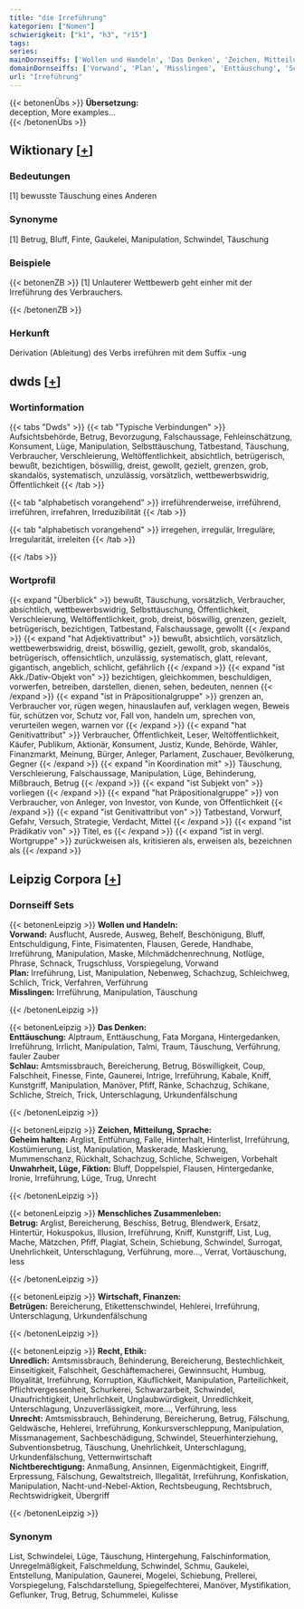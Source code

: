 ```yaml
---
title: "die Irreführung"
kategorien: ["Nomen"]
schwierigkeit: ["k1", "h3", "r15"]
tags:
series:
mainDornseiffs: ['Wollen und Handeln', 'Das Denken', 'Zeichen, Mitteilung, Sprache', 'Menschliches Zusammenleben', 'Wirtschaft, Finanzen', 'Recht, Ethik']
domainDornseiffs: ['Vorwand', 'Plan', 'Misslingen', 'Enttäuschung', 'Schlau', 'Geheim halten', 'Unwahrheit, Lüge, Fiktion', 'Betrug', 'Betrügen', 'Unredlich', 'Unrecht', 'Nichtberechtigung']
url: "Irreführung"
---
```


{{< betonenÜbs >}}
**Übersetzung:**  
deception, More examples...  
{{< /betonenÜbs >}}

## Wiktionary [[+](https://de.wiktionary.org/wiki/Irreführung)]

### Bedeutungen
[1] bewusste Täuschung eines Anderen  

### Synonyme
[1] Betrug, Bluff, Finte, Gaukelei, Manipulation, Schwindel, Täuschung  

### Beispiele
{{< betonenZB >}}
[1] Unlauterer Wettbewerb geht einher mit der Irreführung des Verbrauchers.  

{{< /betonenZB >}}
### Herkunft
Derivation (Ableitung) des Verbs irreführen mit dem Suffix -ung  



## dwds [[+](https://www.dwds.de/wb/Irreführung)]

### Wortinformation
{{< tabs "Dwds" >}}
{{< tab "Typische Verbindungen" >}}
Aufsichtsbehörde, Betrug, Bevorzugung, Falschaussage, Fehleinschätzung, Konsument, Lüge, Manipulation, Selbsttäuschung, Tatbestand, Täuschung, Verbraucher, Verschleierung, Weltöffentlichkeit, absichtlich, betrügerisch, bewußt, bezichtigen, böswillig, dreist, gewollt, gezielt, grenzen, grob, skandalös, systematisch, unzulässig, vorsätzlich, wettbewerbswidrig, Öffentlichkeit
{{< /tab >}}

{{< tab "alphabetisch vorangehend" >}}
irreführenderweise, irreführend, irreführen, irrefahren, Irreduzibilität
{{< /tab >}}

{{< tab "alphabetisch vorangehend" >}}
irregehen, irregulär, Irreguläre, Irregularität, irreleiten
{{< /tab >}}

{{< /tabs >}}

### Wortprofil
{{< expand "Überblick" >}} bewußt, Täuschung, vorsätzlich, Verbraucher, absichtlich, wettbewerbswidrig, Selbsttäuschung, Öffentlichkeit, Verschleierung, Weltöffentlichkeit, grob, dreist, böswillig, grenzen, gezielt, betrügerisch, bezichtigen, Tatbestand, Falschaussage, gewollt {{< /expand >}}
{{< expand "hat Adjektivattribut" >}} bewußt, absichtlich, vorsätzlich, wettbewerbswidrig, dreist, böswillig, gezielt, gewollt, grob, skandalös, betrügerisch, offensichtlich, unzulässig, systematisch, glatt, relevant, gigantisch, angeblich, schlicht, gefährlich {{< /expand >}}
{{< expand "ist Akk./Dativ-Objekt von" >}} bezichtigen, gleichkommen, beschuldigen, vorwerfen, betreiben, darstellen, dienen, sehen, bedeuten, nennen {{< /expand >}}
{{< expand "ist in Präpositionalgruppe" >}} grenzen an, Verbraucher vor, rügen wegen, hinauslaufen auf, verklagen wegen, Beweis für, schützen vor, Schutz vor, Fall von, handeln um, sprechen von, verurteilen wegen, warnen vor {{< /expand >}}
{{< expand "hat Genitivattribut" >}} Verbraucher, Öffentlichkeit, Leser, Weltöffentlichkeit, Käufer, Publikum, Aktionär, Konsument, Justiz, Kunde, Behörde, Wähler, Finanzmarkt, Meinung, Bürger, Anleger, Parlament, Zuschauer, Bevölkerung, Gegner {{< /expand >}}
{{< expand "in Koordination mit" >}} Täuschung, Verschleierung, Falschaussage, Manipulation, Lüge, Behinderung, Mißbrauch, Betrug {{< /expand >}}
{{< expand "ist Subjekt von" >}} vorliegen {{< /expand >}}
{{< expand "hat Präpositionalgruppe" >}} von Verbraucher, von Anleger, von Investor, von Kunde, von Öffentlichkeit {{< /expand >}}
{{< expand "ist Genitivattribut von" >}} Tatbestand, Vorwurf, Gefahr, Versuch, Strategie, Verdacht, Mittel {{< /expand >}}
{{< expand "ist Prädikativ von" >}} Titel, es {{< /expand >}}
{{< expand "ist in vergl. Wortgruppe" >}} zurückweisen als, kritisieren als, erweisen als, bezeichnen als {{< /expand >}}

## Leipzig Corpora [[+](https://corpora.uni-leipzig.de/en/res?word=Irreführung&corpusId=deu_newscrawl-public_2018)]

### Dornseiff Sets
{{< betonenLeipzig >}}
**Wollen und Handeln:**  
**Vorwand:** Ausflucht, Ausrede, Ausweg, Behelf, Beschönigung, Bluff, Entschuldigung, Finte, Fisimatenten, Flausen, Gerede, Handhabe, Irreführung, Manipulation, Maske, Milchmädchenrechnung, Notlüge, Phrase, Schnack, Trugschluss, Vorspiegelung, Vorwand  
**Plan:** Irreführung, List, Manipulation, Nebenweg, Schachzug, Schleichweg, Schlich, Trick, Verfahren, Verführung  
**Misslingen:** Irreführung, Manipulation, Täuschung  

{{< /betonenLeipzig >}}


{{< betonenLeipzig >}}
**Das Denken:**  
**Enttäuschung:** Alptraum, Enttäuschung, Fata Morgana, Hintergedanken, Irreführung, Irrlicht, Manipulation, Talmi, Traum, Täuschung, Verführung, fauler Zauber  
**Schlau:** Amtsmissbrauch, Bereicherung, Betrug, Böswilligkeit, Coup, Falschheit, Finesse, Finte, Gaunerei, Intrige, Irreführung, Kabale, Kniff, Kunstgriff, Manipulation, Manöver, Pfiff, Ränke, Schachzug, Schikane, Schliche, Streich, Trick, Unterschlagung, Urkundenfälschung  

{{< /betonenLeipzig >}}


{{< betonenLeipzig >}}
**Zeichen, Mitteilung, Sprache:**  
**Geheim halten:** Arglist, Entführung, Falle, Hinterhalt, Hinterlist, Irreführung, Kostümierung, List, Manipulation, Maskerade, Maskierung, Mummenschanz, Rückhalt, Schachzug, Schliche, Schweigen, Vorbehalt  
**Unwahrheit, Lüge, Fiktion:** Bluff, Doppelspiel, Flausen, Hintergedanke, Ironie, Irreführung, Lüge, Trug, Unrecht  

{{< /betonenLeipzig >}}


{{< betonenLeipzig >}}
**Menschliches Zusammenleben:**  
**Betrug:** Arglist, Bereicherung, Beschiss, Betrug, Blendwerk, Ersatz, Hintertür, Hokuspokus, Illusion, Irreführung, Kniff, Kunstgriff, List, Lug, Mache, Mätzchen, Pfiff, Plagiat, Schein, Schiebung, Schwindel, Surrogat, Unehrlichkeit, Unterschlagung, Verführung, more..., Verrat, Vortäuschung, less  

{{< /betonenLeipzig >}}


{{< betonenLeipzig >}}
**Wirtschaft, Finanzen:**  
**Betrügen:** Bereicherung, Etikettenschwindel, Hehlerei, Irreführung, Unterschlagung, Urkundenfälschung  

{{< /betonenLeipzig >}}


{{< betonenLeipzig >}}
**Recht, Ethik:**  
**Unredlich:** Amtsmissbrauch, Behinderung, Bereicherung, Bestechlichkeit, Einseitigkeit, Falschheit, Geschäftemacherei, Gewinnsucht, Humbug, Illoyalität, Irreführung, Korruption, Käuflichkeit, Manipulation, Parteilichkeit, Pflichtvergessenheit, Schurkerei, Schwarzarbeit, Schwindel, Unaufrichtigkeit, Unehrlichkeit, Unglaubwürdigkeit, Unredlichkeit, Unterschlagung, Unzuverlässigkeit, more..., Verführung, less  
**Unrecht:** Amtsmissbrauch, Behinderung, Bereicherung, Betrug, Fälschung, Geldwäsche, Hehlerei, Irreführung, Konkursverschleppung, Manipulation, Missmanagement, Sachbeschädigung, Schwindel, Steuerhinterziehung, Subventionsbetrug, Täuschung, Unehrlichkeit, Unterschlagung, Urkundenfälschung, Vetternwirtschaft  
**Nichtberechtigung:** Anmaßung, Ansinnen, Eigenmächtigkeit, Eingriff, Erpressung, Fälschung, Gewaltstreich, Illegalität, Irreführung, Konfiskation, Manipulation, Nacht-und-Nebel-Aktion, Rechtsbeugung, Rechtsbruch, Rechtswidrigkeit, Übergriff  

{{< /betonenLeipzig >}}

### Synonym
List, Schwindelei, Lüge, Täuschung, Hintergehung, Falschinformation, Unregelmäßigkeit, Falschmeldung, Schwindel, Schmu, Gaukelei, Entstellung, Manipulation, Gaunerei, Mogelei, Schiebung, Prellerei, Vorspiegelung, Falschdarstellung, Spiegelfechterei, Manöver, Mystifikation, Geflunker, Trug, Betrug, Schummelei, Kulisse

